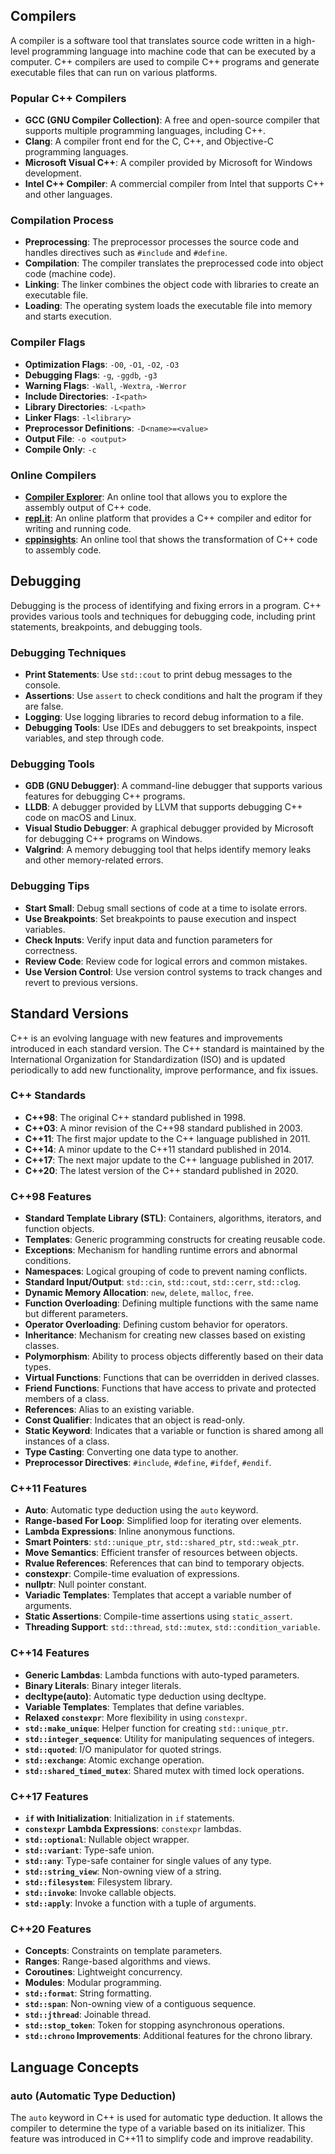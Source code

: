 ## Compilers

A compiler is a software tool that translates source code written in a high-level programming language into machine code that can be executed by a computer. C++ compilers are used to compile C++ programs and generate executable files that can run on various platforms.


### Popular C++ Compilers

- **GCC (GNU Compiler Collection)**: A free and open-source compiler that supports multiple programming languages, including C++.
- **Clang**: A compiler front end for the C, C++, and Objective-C programming languages.
- **Microsoft Visual C++**: A compiler provided by Microsoft for Windows development.
- **Intel C++ Compiler**: A commercial compiler from Intel that supports C++ and other languages.

### Compilation Process

- **Preprocessing**: The preprocessor processes the source code and handles directives such as `#include` and `#define`.
- **Compilation**: The compiler translates the preprocessed code into object code (machine code).
- **Linking**: The linker combines the object code with libraries to create an executable file.
- **Loading**: The operating system loads the executable file into memory and starts execution.

### Compiler Flags

- **Optimization Flags**: `-O0`, `-O1`, `-O2`, `-O3`
- **Debugging Flags**: `-g`, `-ggdb`, `-g3`
- **Warning Flags**: `-Wall`, `-Wextra`, `-Werror`
- **Include Directories**: `-I<path>`
- **Library Directories**: `-L<path>`
- **Linker Flags**: `-l<library>`
- **Preprocessor Definitions**: `-D<name>=<value>`
- **Output File**: `-o <output>`
- **Compile Only**: `-c`

### Online Compilers

- **[Compiler Explorer](https://www.godbolt.org/)**: An online tool that allows you to explore the assembly output of C++ code.
- **[repl.it](https://replit.com/)**: An online platform that provides a C++ compiler and editor for writing and running code.
- **[cppinsights](https://www.cppinsights.io/)**: An online tool that shows the transformation of C++ code to assembly code.

## Debugging

Debugging is the process of identifying and fixing errors in a program. C++ provides various tools and techniques for debugging code, including print statements, breakpoints, and debugging tools.

### Debugging Techniques

- **Print Statements**: Use `std::cout` to print debug messages to the console.
- **Assertions**: Use `assert` to check conditions and halt the program if they are false.
- **Logging**: Use logging libraries to record debug information to a file.
- **Debugging Tools**: Use IDEs and debuggers to set breakpoints, inspect variables, and step through code.

### Debugging Tools

- **GDB (GNU Debugger)**: A command-line debugger that supports various features for debugging C++ programs.
- **LLDB**: A debugger provided by LLVM that supports debugging C++ code on macOS and Linux.
- **Visual Studio Debugger**: A graphical debugger provided by Microsoft for debugging C++ programs on Windows.
- **Valgrind**: A memory debugging tool that helps identify memory leaks and other memory-related errors.

### Debugging Tips

- **Start Small**: Debug small sections of code at a time to isolate errors.
- **Use Breakpoints**: Set breakpoints to pause execution and inspect variables.
- **Check Inputs**: Verify input data and function parameters for correctness.
- **Review Code**: Review code for logical errors and common mistakes.
- **Use Version Control**: Use version control systems to track changes and revert to previous versions.

## Standard Versions

C++ is an evolving language with new features and improvements introduced in each standard version. The C++ standard is maintained by the International Organization for Standardization (ISO) and is updated periodically to add new functionality, improve performance, and fix issues.

### C++ Standards

- **C++98**: The original C++ standard published in 1998.
- **C++03**: A minor revision of the C++98 standard published in 2003.
- **C++11**: The first major update to the C++ language published in 2011.
- **C++14**: A minor update to the C++11 standard published in 2014.
- **C++17**: The next major update to the C++ language published in 2017.
- **C++20**: The latest version of the C++ standard published in 2020.

### C++98 Features

- **Standard Template Library (STL)**: Containers, algorithms, iterators, and function objects.
- **Templates**: Generic programming constructs for creating reusable code.
- **Exceptions**: Mechanism for handling runtime errors and abnormal conditions.
- **Namespaces**: Logical grouping of code to prevent naming conflicts.
- **Standard Input/Output**: `std::cin`, `std::cout`, `std::cerr`, `std::clog`.
- **Dynamic Memory Allocation**: `new`, `delete`, `malloc`, `free`.
- **Function Overloading**: Defining multiple functions with the same name but different parameters.
- **Operator Overloading**: Defining custom behavior for operators.
- **Inheritance**: Mechanism for creating new classes based on existing classes.
- **Polymorphism**: Ability to process objects differently based on their data types.
- **Virtual Functions**: Functions that can be overridden in derived classes.
- **Friend Functions**: Functions that have access to private and protected members of a class.
- **References**: Alias to an existing variable.
- **Const Qualifier**: Indicates that an object is read-only.
- **Static Keyword**: Indicates that a variable or function is shared among all instances of a class.
- **Type Casting**: Converting one data type to another.
- **Preprocessor Directives**: `#include`, `#define`, `#ifdef`, `#endif`.

### C++11 Features

- **Auto**: Automatic type deduction using the `auto` keyword.
- **Range-based For Loop**: Simplified loop for iterating over elements.
- **Lambda Expressions**: Inline anonymous functions.
- **Smart Pointers**: `std::unique_ptr`, `std::shared_ptr`, `std::weak_ptr`.
- **Move Semantics**: Efficient transfer of resources between objects.
- **Rvalue References**: References that can bind to temporary objects.
- **constexpr**: Compile-time evaluation of expressions.
- **nullptr**: Null pointer constant.
- **Variadic Templates**: Templates that accept a variable number of arguments.
- **Static Assertions**: Compile-time assertions using `static_assert`.
- **Threading Support**: `std::thread`, `std::mutex`, `std::condition_variable`.

### C++14 Features

- **Generic Lambdas**: Lambda functions with auto-typed parameters.
- **Binary Literals**: Binary integer literals.
- **decltype(auto)**: Automatic type deduction using decltype.
- **Variable Templates**: Templates that define variables.
- **Relaxed `constexpr`**: More flexibility in using `constexpr`.
- **`std::make_unique`**: Helper function for creating `std::unique_ptr`.
- **`std::integer_sequence`**: Utility for manipulating sequences of integers.
- **`std::quoted`**: I/O manipulator for quoted strings.
- **`std::exchange`**: Atomic exchange operation.
- **`std::shared_timed_mutex`**: Shared mutex with timed lock operations.

### C++17 Features

- **`if` with Initialization**: Initialization in `if` statements.
- **`constexpr` Lambda Expressions**: `constexpr` lambdas.
- **`std::optional`**: Nullable object wrapper.
- **`std::variant`**: Type-safe union.
- **`std::any`**: Type-safe container for single values of any type.
- **`std::string_view`**: Non-owning view of a string.
- **`std::filesystem`**: Filesystem library.
- **`std::invoke`**: Invoke callable objects.
- **`std::apply`**: Invoke a function with a tuple of arguments.

### C++20 Features

- **Concepts**: Constraints on template parameters.
- **Ranges**: Range-based algorithms and views.
- **Coroutines**: Lightweight concurrency.
- **Modules**: Modular programming.
- **`std::format`**: String formatting.
- **`std::span`**: Non-owning view of a contiguous sequence.
- **`std::jthread`**: Joinable thread.
- **`std::stop_token`**: Token for stopping asynchronous operations.
- **`std::chrono` Improvements**: Additional features for the chrono library.

## Language Concepts

### auto (Automatic Type Deduction)

The `auto` keyword in C++ is used for automatic type deduction. It allows the compiler to determine the type of a variable based on its initializer. This feature was introduced in C++11 to simplify code and improve readability.